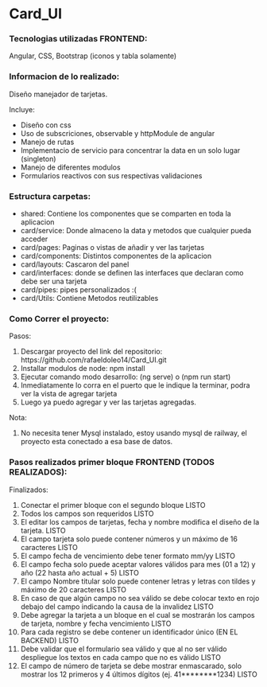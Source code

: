 # Card_UI

<h3>Tecnologias utilizadas FRONTEND:</h3> 
Angular, CSS, Bootstrap (iconos y tabla solamente)

<h3>Informacion de lo realizado:</h3> 
Diseño manejador de tarjetas.

Incluye:
<ul>
    <li>Diseño con css</li>
    <li>Uso de subscriciones, observable y httpModule de angular</li>
    <li>Manejo de rutas</li>
    <li>Implementacio de servicio para concentrar la data en un solo lugar (singleton)</li>
    <li>Manejo de diferentes modulos</li>
    <li>Formularios reactivos con sus respectivas validaciones</li>
</ul>

<h3>Estructura carpetas:</h3> 

<ul>
    <li>shared: Contiene los componentes que se comparten en toda la aplicacion</li>
    <li>card/service: Donde almaceno la data y metodos que cualquier pueda acceder</li>
    <li>card/pages: Paginas o vistas de añadir y ver las tarjetas </li>
    <li>card/components: Distintos componentes de la aplicacion</li>
    <li>card/layouts: Cascaron del panel</li>
    <li>card/interfaces: donde se definen las interfaces que declaran como debe ser una tarjeta</li>
    <li>card/pipes: pipes personalizados :( </li>
    <li>card/Utils: Contiene Metodos reutilizables</li>
</ul>

<h3>Como Correr el proyecto:</h3> 

Pasos:
<ol>
    <li>Descargar proyecto del link del repositorio: https://github.com/rafaeldoleo14/Card_UI.git</li>
    <li>Installar modulos de node: npm install</li>
    <li>Ejecutar comando modo desarrollo: (ng serve) o (npm run start)</li>
    <li>Inmediatamente lo corra en el puerto que le indique la terminar, podra ver la vista de agregar tarjeta</li>
    <li>Luego ya puedo agregar y ver las tarjetas agregadas.</li>
</ol>

Nota:
<ol>
    <li>No necesita tener Mysql instalado, estoy usando mysql de railway, el proyecto esta conectado a esa base de datos.</li>
</ol>

<h3>Pasos realizados primer bloque FRONTEND (TODOS REALIZADOS):</h3> 

Finalizados:
<ol>
    <li>Conectar el primer bloque con el segundo bloque LISTO</li>    
    <li>Todos los campos son requeridos LISTO</li>
    <li>El editar los campos de tarjetas, fecha y nombre modifica el diseño de la tarjeta. LISTO</li>
    <li>El campo tarjeta solo puede contener números y un máximo de 16 caracteres LISTO</li>
    <li>El campo fecha de vencimiento debe tener formato mm/yy LISTO</li>
    <li>El campo fecha solo puede aceptar valores válidos para mes (01 a 12) y año (22
hasta año actual + 5) LISTO</li> 
    <li>El campo Nombre titular solo puede contener letras y letras con tildes y máximo
de 20 caracteres LISTO</li>
    <li>En caso de que algún campo no sea válido se debe colocar texto en rojo debajo
del campo indicando la causa de la invalidez LISTO</li>
    <li>Debe agregar la tarjeta a un bloque en el cual se mostrarán los campos de
tarjeta, nombre y fecha vencimiento LISTO</li>
    <li>Para cada registro se debe contener un identificador único (EN EL BACKEND) LISTO</li>
    <li>Debe validar que el formulario sea válido y que al no ser válido despliegue los
textos en cada campo que no es válido LISTO</li>
    <li>El campo de número de tarjeta se debe mostrar enmascarado, solo mostrar los
12 primeros y 4 últimos dígitos (ej. 41********1234) LISTO</li>


</ol>
